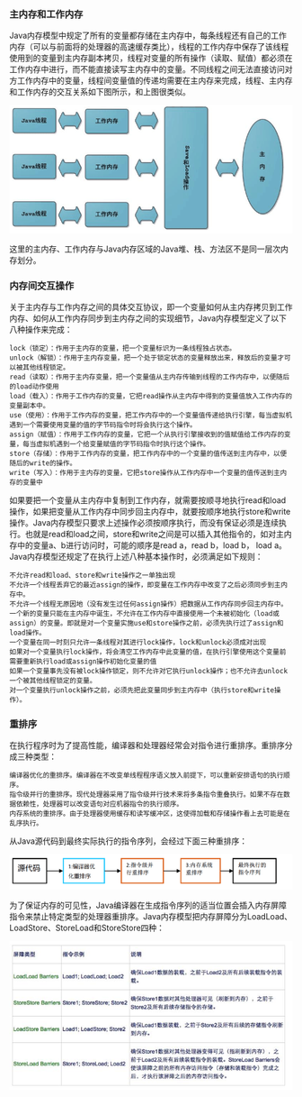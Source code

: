 ### 主内存和工作内存
Java内存模型中规定了所有的变量都存储在主内存中，每条线程还有自己的工作内存（可以与前面将的处理器的高速缓存类比），线程的工作内存中保存了该线程使用到的变量到主内存副本拷贝，线程对变量的所有操作（读取、赋值）都必须在工作内存中进行，而不能直接读写主内存中的变量。不同线程之间无法直接访问对方工作内存中的变量，线程间变量值的传递均需要在主内存来完成，线程、主内存和工作内存的交互关系如下图所示，和上图很类似。

![aa](../../imgs/20181119-4.png)

这里的主内存、工作内存与Java内存区域的Java堆、栈、方法区不是同一层次内存划分。

### 内存间交互操作

关于主内存与工作内存之间的具体交互协议，即一个变量如何从主内存拷贝到工作内存、如何从工作内存同步到主内存之间的实现细节，Java内存模型定义了以下八种操作来完成：
```angular2html
lock（锁定）：作用于主内存的变量，把一个变量标识为一条线程独占状态。
unlock（解锁）：作用于主内存变量，把一个处于锁定状态的变量释放出来，释放后的变量才可以被其他线程锁定。
read（读取）：作用于主内存变量，把一个变量值从主内存传输到线程的工作内存中，以便随后的load动作使用
load（载入）：作用于工作内存的变量，它把read操作从主内存中得到的变量值放入工作内存的变量副本中。
use（使用）：作用于工作内存的变量，把工作内存中的一个变量值传递给执行引擎，每当虚拟机遇到一个需要使用变量的值的字节码指令时将会执行这个操作。
assign（赋值）：作用于工作内存的变量，它把一个从执行引擎接收到的值赋值给工作内存的变量，每当虚拟机遇到一个给变量赋值的字节码指令时执行这个操作。
store（存储）：作用于工作内存的变量，把工作内存中的一个变量的值传送到主内存中，以便随后的write的操作。
write（写入）：作用于主内存的变量，它把store操作从工作内存中一个变量的值传送到主内存的变量中
```
如果要把一个变量从主内存中复制到工作内存，就需要按顺寻地执行read和load操作，如果把变量从工作内存中同步回主内存中，就要按顺序地执行store和write操作。Java内存模型只要求上述操作必须按顺序执行，而没有保证必须是连续执行。也就是read和load之间，store和write之间是可以插入其他指令的，如对主内存中的变量a、b进行访问时，可能的顺序是read a，read b，load b， load a。Java内存模型还规定了在执行上述八种基本操作时，必须满足如下规则：
```angular2html
不允许read和load、store和write操作之一单独出现
不允许一个线程丢弃它的最近assign的操作，即变量在工作内存中改变了之后必须同步到主内存中。
不允许一个线程无原因地（没有发生过任何assign操作）把数据从工作内存同步回主内存中。
一个新的变量只能在主内存中诞生，不允许在工作内存中直接使用一个未被初始化（load或assign）的变量。即就是对一个变量实施use和store操作之前，必须先执行过了assign和load操作。
一个变量在同一时刻只允许一条线程对其进行lock操作，lock和unlock必须成对出现
如果对一个变量执行lock操作，将会清空工作内存中此变量的值，在执行引擎使用这个变量前需要重新执行load或assign操作初始化变量的值
如果一个变量事先没有被lock操作锁定，则不允许对它执行unlock操作；也不允许去unlock一个被其他线程锁定的变量。
对一个变量执行unlock操作之前，必须先把此变量同步到主内存中（执行store和write操作）。
```

### 重排序
在执行程序时为了提高性能，编译器和处理器经常会对指令进行重排序。重排序分成三种类型：
```angular2html
编译器优化的重排序。编译器在不改变单线程程序语义放入前提下，可以重新安排语句的执行顺序。
指令级并行的重排序。现代处理器采用了指令级并行技术来将多条指令重叠执行。如果不存在数据依赖性，处理器可以改变语句对应机器指令的执行顺序。
内存系统的重排序。由于处理器使用缓存和读写缓冲区，这使得加载和存储操作看上去可能是在乱序执行。
```
从Java源代码到最终实际执行的指令序列，会经过下面三种重排序：

![aa](../../imgs/20181119-7.png)

为了保证内存的可见性，Java编译器在生成指令序列的适当位置会插入内存屏障指令来禁止特定类型的处理器重排序。Java内存模型把内存屏障分为LoadLoad、LoadStore、StoreLoad和StoreStore四种：

![aa](../../imgs/20181119-9.jpg)




